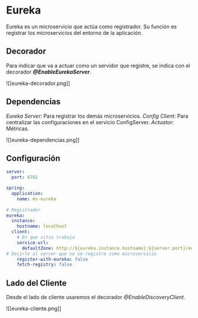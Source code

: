 
# Eureka

Eureka es un microservicio que actúa como registrador. Su función es registrar los microservicios del entorno de la aplicación.

## Decorador

Para indicar que va a actuar como un servidor que registre, se indica con el decorador ___@EnableEurekaServer___.

![[eureka-decorador.png]]

## Dependencias

_Eureka Server_: Para registrar los demás microservicios.
_Config Client_: Para centralizar las configuraciones en el servicio ConfigServer.
_Actuator_: Métricas.

![[eureka-dependencias.png]]

## Configuración

```yml title='Configuracion Eureka'
server:
  port: 8761

spring:
  application:
    name: ms-eureka
    
# Registrador
eureka:
  instance:
    hostname: localhost
  client:
    # En que sitio trabaja
    service-url:
      defaultZone: http://${eureka.instance.hostname}:${server.port}/eureka/
# Decirle al server que no se registre como microservicio
    register-with-eureka: false
    fetch-registry: false
```

## Lado del Cliente

Desde el lado de cliente usaremos el decorador _@EnableDiscoveryClient_.

![[eureka-cliente.png]]

